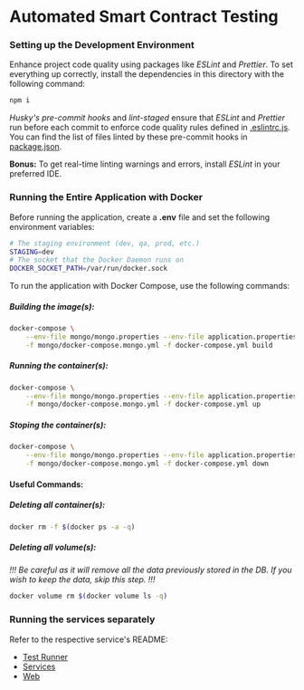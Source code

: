 # Automated Smart Contract Testing

### Setting up the Development Environment

Enhance project code quality using packages like _ESLint_ and _Prettier_. To set everything up correctly, install the dependencies in this directory with the following command:

```bash
npm i
```

_Husky's pre-commit hooks_ and _lint-staged_ ensure that _ESLint_ and _Prettier_ run before each commit to enforce code quality rules defined in [.eslintrc.js](./.eslintrc.js). You can find the list of files linted by these pre-commit hooks in [package.json](./package.json).

**Bonus:** To get real-time linting warnings and errors, install _ESLint_ in your preferred IDE.

### Running the Entire Application with Docker

Before running the application, create a **.env** file and set the following environment variables:

```bash
# The staging environment (dev, qa, prod, etc.)
STAGING=dev
# The socket that the Docker Daemon runs on
DOCKER_SOCKET_PATH=/var/run/docker.sock
```

To run the application with Docker Compose, use the following commands:

##### Building the image(s):

```bash
docker-compose \
    --env-file mongo/mongo.properties --env-file application.properties --env-file .env \
    -f mongo/docker-compose.mongo.yml -f docker-compose.yml build
```

##### Running the container(s):

```bash
docker-compose \
    --env-file mongo/mongo.properties --env-file application.properties --env-file .env \
    -f mongo/docker-compose.mongo.yml -f docker-compose.yml up
```

##### Stoping the container(s):

```bash
docker-compose \
    --env-file mongo/mongo.properties --env-file application.properties --env-file .env \
    -f mongo/docker-compose.mongo.yml -f docker-compose.yml down
```

#### Useful Commands:

##### Deleting all container(s):

```bash
docker rm -f $(docker ps -a -q)
```

##### Deleting all volume(s):

_!!! Be careful as it will remove all the data previously stored in the DB. If you wish to keep the data, skip this step. !!!_

```bash
docker volume rm $(docker volume ls -q)
```

### Running the services separately

Refer to the respective service's README:

- [Test Runner](./test-runner/README.md)
- [Services](./services/README.md)
- [Web](./web/README.md)
